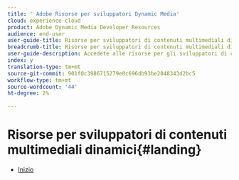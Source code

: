 ```yaml
---
title: ' Adobe Risorse per sviluppatori Dynamic Media'
cloud: experience-cloud
product: Adobe Dynamic Media Developer Resources
audience: end-user
user-guide-title: Risorse per sviluppatori di contenuti multimediali dinamici  Adobe
breadcrumb-title: Risorse per sviluppatori di contenuti multimediali dinamici
user-guide-description: Accedete alle risorse per gli sviluppatori di contenuti multimediali dinamici, come la guida di riferimento per i visualizzatori, l’API di Image Server e l’API di rendering e le note sulla versione archiviate di Scene7.
index: y
translation-type: tm+mt
source-git-commit: 901f0c3986715279e0c696db93be2048343d2bc5
workflow-type: tm+mt
source-wordcount: '44'
ht-degree: 2%

---
```



# Risorse per sviluppatori di contenuti multimediali dinamici{#landing}

+ [Inizio](/help/landing/home.md)

<!--This TOC may not be necessary. Not sure, so leaving it in.
+ [Viewers Reference Guide](/help/aem-viewers-ref/home.md)
+ [IS/IR API](/help/aem-is-ir-api/home.md)
+ [IPS API](/help/aem-ips-api/c-overview.md)
+ [Image Authoring](/help/aem-ia/aem-ia-home.md)
+ Vignette Automation Module for Python{#vignette}
  + [Vignette Automation Module for Python](/help/vignette-automation-module-for-python/c-vampyhome.md)
+ [Dynamic Media Classic Release Notes](/help/s7-release-notes/home.md)
-->
